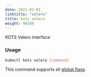 ```yaml
---
date: 2021-03-01
linktitle: "velero"
title: kots velero
weight: 90240
---
```


KOTS Velero interface

### Usage

```bash
kubectl kots velero [command]
```

This command supports all [global flags](/kots-cli/global-flags/).
